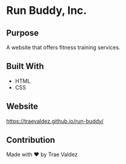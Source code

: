 # Run Buddy, Inc.

## Purpose
A website that offers fitness training services.

## Built With
* HTML
* CSS

## Website
https://traevaldez.github.io/run-buddy/

## Contribution
Made with ❤️ by Trae Valdez
